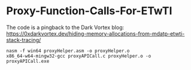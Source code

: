 # Proxy-Function-Calls-For-ETwTI
The code is a pingback to the Dark Vortex blog: https://0xdarkvortex.dev/hiding-memory-allocations-from-mdatp-etwti-stack-tracing/

```
nasm -f win64 proxyHelper.asm -o proxyHelper.o
x86_64-w64-mingw32-gcc proxyAPICall.c proxyHelper.o -o proxyAPICall.exe
```
